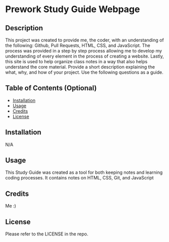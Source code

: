 # Prework Study Guide Webpage

## Description

This project was created to provide me, the coder, with an understanding of the following: Github, Pull Requests, HTML, CSS, and JavaScript.
The process was provided in a step by step process allowing me to develop my understanding of every element in the process of creating a website.
Lastly, this site is used to help organize class notes in a way that also helps understand the core material.
Provide a short description explaining the what, why, and how of your project. Use the following questions as a guide.

## Table of Contents (Optional)

- [Installation](#installation)
- [Usage](#usage)
- [Credits](#credits)
- [License](#license)

## Installation

N/A

## Usage

This Study Guide was created as a tool for both keeping notes and learning coding processes. It contains notes on HTML, CSS, Git, and JavaScript

## Credits

Me :)

## License

Please refer to the LICENSE in the repo.
